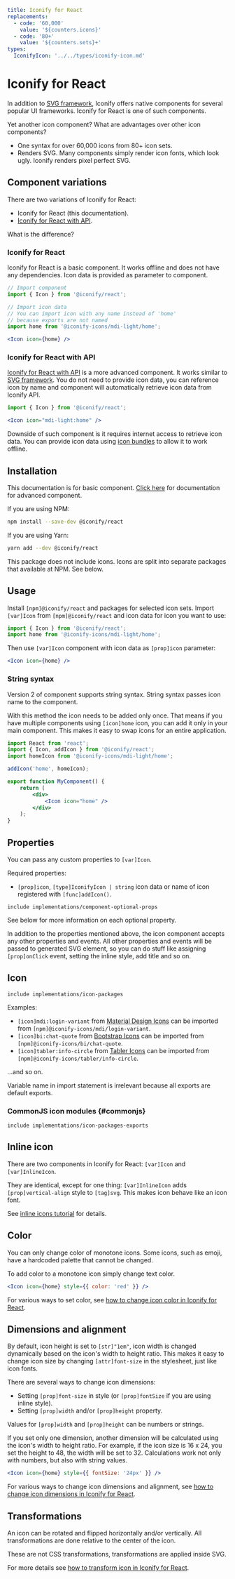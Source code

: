 ```yaml
title: Iconify for React
replacements:
  - code: '60,000'
    value: '${counters.icons}'
  - code: '80+'
    value: '${counters.sets}+'
types:
  IconifyIcon: '../../types/iconify-icon.md'
```

# Iconify for React

In addition to [SVG framework](../svg-framework/index.md), Iconify offers native components for several popular UI frameworks. Iconify for React is one of such components.

Yet another icon component? What are advantages over other icon components?

- One syntax for over 60,000 icons from 80+ icon sets.
- Renders SVG. Many components simply render icon fonts, which look ugly. Iconify renders pixel perfect SVG.

## Component variations

There are two variations of Iconify for React:

- Iconify for React (this documentation).
- [Iconify for React with API](../react-with-api/index.md).

What is the difference?

### Iconify for React

Iconify for React is a basic component. It works offline and does not have any dependencies. Icon data is provided as parameter to component.

```js
// Import component
import { Icon } from '@iconify/react';

// Import icon data
// You can import icon with any name instead of 'home'
// because exports are not named
import home from '@iconify-icons/mdi-light/home';
```

```jsx
<Icon icon={home} />
```

### Iconify for React with API

[Iconify for React with API](../react-with-api/index.md) is a more advanced component. It works similar to [SVG framework](../svg-framework/index.md). You do not need to provide icon data, you can reference icon by name and component will automatically retrieve icon data from Iconify API.

```js
import { Icon } from '@iconify/react';
```

```jsx
<Icon icon="mdi-light:home" />
```

Downside of such component is it requires internet access to retrieve icon data. You can provide icon data using [icon bundles](../../sources/bundles/index.md) to allow it to work offline.

## Installation

This documentation is for basic component. [Click here](../react-with-api/index.md) for documentation for advanced component.

If you are using NPM:

```bash
npm install --save-dev @iconify/react
```

If you are using Yarn:

```bash
yarn add --dev @iconify/react
```

This package does not include icons. Icons are split into separate packages that available at NPM. See below.

## Usage

Install `[npm]@iconify/react` and packages for selected icon sets. Import `[var]Icon` from `[npm]@iconify/react` and icon data for icon you want to use:

```js
import { Icon } from '@iconify/react';
import home from '@iconify-icons/mdi-light/home';
```

Then use `[var]Icon` component with icon data as `[prop]icon` parameter:

```jsx
<Icon icon={home} />
```

### String syntax

Version 2 of component supports string syntax. String syntax passes icon name to the component.

With this method the icon needs to be added only once. That means if you have multiple components using `[icon]home` icon, you can add it only in your main component. This makes it easy to swap icons for an entire application.

```jsx
import React from 'react';
import { Icon, addIcon } from '@iconify/react';
import homeIcon from '@iconify-icons/mdi-light/home';

addIcon('home', homeIcon);

export function MyComponent() {
	return (
		<div>
			<Icon icon="home" />
		</div>
	);
}
```

## Properties

You can pass any custom properties to `[var]Icon`.

Required properties:

- `[prop]icon`, `[type]IconifyIcon | string` icon data or name of icon registered with `[func]addIcon()`.

`include implementations/component-optional-props`

See below for more information on each optional property.

In addition to the properties mentioned above, the icon component accepts any other properties and events. All other properties and events will be passed to generated SVG element, so you can do stuff like assigning `[prop]onClick` event, setting the inline style, add title and so on.

## Icon

`include implementations/icon-packages`

Examples:

- `[icon]mdi:login-variant` from [Material Design Icons](https://iconify.design/icon-sets/mdi/) can be imported from `[npm]@iconify-icons/mdi/login-variant`.
- `[icon]bi:chat-quote` from [Bootstrap Icons](https://iconify.design/icon-sets/bi/) can be imported from `[npm]@iconify-icons/bi/chat-quote`.
- `[icon]tabler:info-circle` from [Tabler Icons](https://iconify.design/icon-sets/tabler/) can be imported from `[npm]@iconify-icons/tabler/info-circle`.

...and so on.

Variable name in import statement is irrelevant because all exports are default exports.

### CommonJS icon modules {#commonjs}

`include implementations/icon-packages-exports`

## Inline icon

There are two components in Iconify for React: `[var]Icon` and `[var]InlineIcon`.

They are identical, except for one thing: `[var]InlineIcon` adds `[prop]vertical-align` style to `[tag]svg`. This makes icon behave like an icon font.

See [inline icons tutorial](./inline.md) for details.

## Color

You can only change color of monotone icons. Some icons, such as emoji, have a hardcoded palette that cannot be changed.

To add color to a monotone icon simply change text color.

```jsx
<Icon icon={home} style={{ color: 'red' }} />
```

For various ways to set color, see [how to change icon color in Iconify for React](./color.md).

## Dimensions and alignment

By default, icon height is set to `[str]"1em"`, icon width is changed dynamically based on the icon's width to height ratio. This makes it easy to change icon size by changing `[attr]font-size` in the stylesheet, just like icon fonts.

There are several ways to change icon dimensions:

- Setting `[prop]font-size` in style (or `[prop]fontSize` if you are using inline style).
- Setting `[prop]width` and/or `[prop]height` property.

Values for `[prop]width` and `[prop]height` can be numbers or strings.

If you set only one dimension, another dimension will be calculated using the icon's width to height ratio. For example, if the icon size is 16 x 24, you set the height to 48, the width will be set to 32. Calculations work not only with numbers, but also with string values.

```jsx
<Icon icon={home} style={{ fontSize: '24px' }} />
```

For various ways to change icon dimensions and alignment, see [how to change icon dimensions in Iconify for React](./dimensions.md).

## Transformations

An icon can be rotated and flipped horizontally and/or vertically. All transformations are done relative to the center of the icon.

These are not CSS transformations, transformations are applied inside SVG.

For more details see [how to transform icon in Iconify for React](./transform.md).
